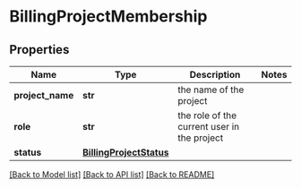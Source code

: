# BillingProjectMembership

## Properties
Name | Type | Description | Notes
------------ | ------------- | ------------- | -------------
**project_name** | **str** | the name of the project | 
**role** | **str** | the role of the current user in the project | 
**status** | [**BillingProjectStatus**](BillingProjectStatus.md) |  | 

[[Back to Model list]](../README.md#documentation-for-models) [[Back to API list]](../README.md#documentation-for-api-endpoints) [[Back to README]](../README.md)


